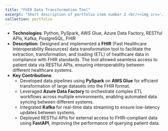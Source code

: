 ```yaml
---
title: "FHIR Data Transformation Tool"
excerpt: "Short description of portfolio item number 2 <br/><img src='/images/fhir.png'>"
collection: portfolio
---
```


- **Technologies**: Python, PySpark, AWS Glue, Azure Data Factory, RESTful APIs, Kafka, PostgreSQL, FHIR
- **Description**: Designed and implemented a **FHIR** (Fast Healthcare Interoperability Resources) data transformation tool to facilitate the extraction, transformation, and loading (ETL) of healthcare data in compliance with FHIR standards. The tool allowed seamless access to patient data via RESTful APIs, ensuring interoperability between different healthcare systems.
- **Key Contributions**:
  - Developed data pipelines using **PySpark** on **AWS Glue** for efficient transformation of large datasets into the FHIR format.
  - Leveraged **Azure Data Factory** to orchestrate complex ETL workflows across multiple environments, enabling automated data syncing between different systems.
  - Integrated **Kafka** for real-time data streaming to ensure low-latency updates between systems.
  - Deployed RESTful APIs for external access to FHIR-compliant data using **FastAPI**, improving the performance of querying patient data.

